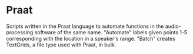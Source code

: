 # Praat
Scripts written in the Praat language to automate functions in the audio-processing software of the same name. "Automate" labels given points 1-5 corresponding with the location in a speaker's range. "Batch" creates TextGrids, a file type used with Praat, in bulk.